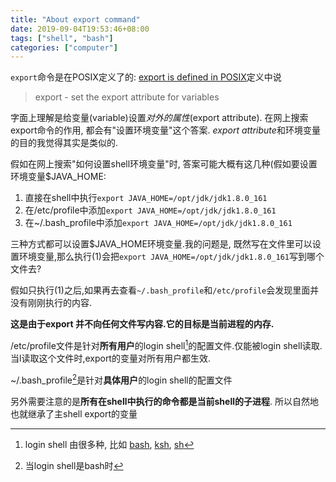 ```yaml
---
title: "About export command"
date: 2019-09-04T19:53:46+08:00
tags: ["shell", "bash"]
categories: ["computer"]
---
```

`export`命令是在POSIX定义了的: [export is defined in POSIX](http://pubs.opengroup.org/onlinepubs/9699919799/utilities/V3_chap02.html#export)定义中说

> export - set the export attribute for variables

字面上理解是给变量(variable)设置*对外的属性*(export attribute). 在网上搜索export命令的作用, 都会有"设置环境变量"这个答案. *export attribute*和环境变量的目的我觉得其实是类似的.

假如在网上搜索"如何设置shell环境变量"时, 答案可能大概有这几种(假如要设置环境变量\$JAVA_HOME:

1. 直接在shell中执行`export JAVA_HOME=/opt/jdk/jdk1.8.0_161`
2. 在/etc/profile中添加`export JAVA_HOME=/opt/jdk/jdk1.8.0_161`
3. 在~/.bash_profile中添加`export JAVA_HOME=/opt/jdk/jdk1.8.0_161`

三种方式都可以设置\$JAVA_HOME环境变量.我的问题是, 既然写在文件里可以设置环境变量,那么执行(1)会把`export JAVA_HOME=/opt/jdk/jdk1.8.0_161`写到哪个文件去?

假如只执行(1)之后,如果再去查看`~/.bash_profile`和`/etc/profile`会发现里面并没有刚刚执行的内容.

**这是由于export 并不向任何文件写内容.它的目标是当前进程的内存.**

/etc/profile文件是针对**所有用户**的login shell[^1]的配置文件.仅能被login shell读取.当l读取这个文件时,export的变量对所有用户都生效.

~/.bash_profile[^2]是针对**具体用户**的login shell的配置文件

另外需要注意的是**所有在shell中执行的命令都是当前shell的子进程**. 所以自然地也就继承了主shell export的变量

[^1]: login shell 由很多种, 比如 [bash](https://bash.cyberciti.biz/guide/Bash), [ksh](https://bash.cyberciti.biz/guide/Ksh), [sh](https://bash.cyberciti.biz/guide/Sh)
[^2]: 当login shell是bash时

